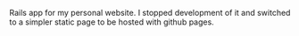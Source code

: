 Rails app for my personal website. I stopped development of it and switched to a simpler static page to be hosted with github pages.
